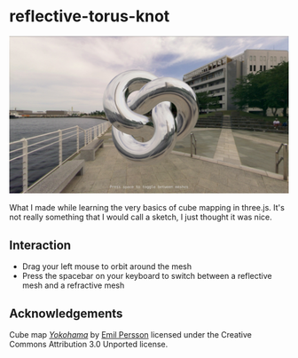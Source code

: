 # reflective-torus-knot

![thumbnail](thumbnail.png)

What I made while learning the very basics of cube mapping in three.js. It's
not really something that I would call a sketch, I just thought it was nice.

## Interaction

- Drag your left mouse to orbit around the mesh
- Press the spacebar on your keyboard to switch between a reflective mesh and a
  refractive mesh

## Acknowledgements

[yokohama]: http://www.humus.name/index.php?page=Textures&ID=137

Cube map [_Yokohama_][yokohama] by [Emil Persson](http://www.humus.name)
licensed under the Creative Commons Attribution 3.0 Unported license.
